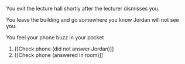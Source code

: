 You exit the lecture hall shortly after the lecturer dismisses you.

You leave the building and go somewhere you know Jordan will not see you.

You feel your phone buzz in your pocket

1. [[Check phone (did not answer Jordan)]]
2. [[Check phone (answered in room)]]